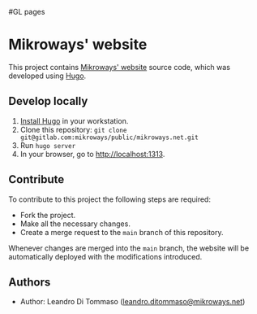 #GL pages

# Mikroways' website

This project contains [Mikroways' website](https://mikroways.net) source code,
which was developed using [Hugo](https://gohugo.io).

## Develop locally

1. [Install Hugo](https://gohugo.io/getting-started/installing/) in your
   workstation.
1. Clone this repository: `git clone
   git@gitlab.com:mikroways/public/mikroways.net.git`
1. Run `hugo server`
1. In your browser, go to [http://localhost:1313](http://localhost:1313).

## Contribute

To contribute to this project the following steps are required:

* Fork the project.
* Make all the necessary changes.
* Create a merge request to the `main` branch of this repository.

Whenever changes are merged into the `main` branch, the website will be
automatically deployed with the modifications introduced.

## Authors

* Author: Leandro Di Tommaso (<leandro.ditommaso@mikroways.net>)

